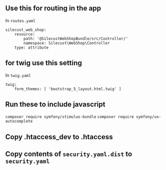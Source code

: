 ## Use this for routing in the app

In `routes.yaml`

```
silecust_web_shop:
    resource:
        path: '@SilecustWebShopBundle/src/Controller/'
        namespace: Silecust\WebShop\Controller
    type: attribute
```

## for twig use this setting

In `twig.yaml`

```
twig:
    form_themes: [ 'bootstrap_5_layout.html.twig' ]
```

## Run these to include javascript

`composer require symfony/stimulus-bundle`
`composer require symfony/ux-autocomplete`

## Copy .htaccess_dev to .htaccess

## Copy contents of `security.yaml.dist` to `security.yaml`